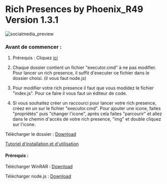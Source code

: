 # Rich Presences by Phoenix_R49 Version 1.3.1
![socialmedia_preview](https://repository-images.githubusercontent.com/469362827/dde82894-44d0-4ada-8d35-912387b0d52f)
### Avant de commencer :
1. Prérequis : Cliquez [ici](https://github.com/phoenixr49/Rich-Presences/blob/main/README.md#pr%C3%A9requis-)

2. Chaque dossier contient un fichier "executor.cmd" à ne pas modifier.
Pour lancer un rich presence, il suffit d'executer ce fichier dans le dossier choisi. (il vous faut node.js)

3. Pour modifier votre rich presence il faut que vous modidez le fichier "index.js".
Pour ce faire il vous faut un éditeur de code.

4. Si vous souhaitez créer un raccourci pour lancer votre rich presence, créez en un sur le fichier "executor.cmd".
Pour ajouter une icone, faites "propriétés" puis "changer l'icone", après cela faites "parcourir" et allez dans le chemin d'accès de votre rich presence, "img" et double cliquez sur l'icone.

Télécharger le dossier : [Download](https://cdn.discordapp.com/attachments/946416718580948993/952609985307762798/Rich_Presences_-_Phoenix_R49.rar)

[Tutoriel d'installation et d'utilisation](https://rr1---sn-4g5ednde.c.drive.google.com/videoplayback?expire=1647196861&ei=fQIuYujBPJ-O2LYP2fOx-Ac&ip=2a01:e0a:aca:960:7828:99df:b16e:9cef&cp=QVRJWUJfVVhUQlhPOkhTUGVEZUdhTnM0aTFxYjZ1bXpOMllyOUFnMlRzNXpBQUJTLUZUTWF3S3g&id=14c9d3669343a68f&itag=37&source=webdrive&requiressl=yes&ttl=transient&susc=dr&driveid=1WdBzySg4N-ZrGAPx1GGmyTMXXZlYDO-u&app=explorer&mime=video/mp4&vprv=1&prv=1&dur=55.054&lmt=1647182248767344&subapp=DRIVE_WEB_FILE_VIEWER&txp=0011224&sparams=expire,ei,ip,cp,id,itag,source,requiressl,ttl,susc,driveid,app,mime,vprv,prv,dur,lmt&sig=AOq0QJ8wRAIgCrllTamzNjOnsM2YX8jZOJqiZW2HtY7nXBVUMZC5-UgCIDzHcuqhjoQkeueTvS2MPbptQbl_UEIR_NYC0afC_8e9&cpn=I77OAm4SiEZtnhJq&c=WEB_EMBEDDED_PLAYER&cver=1.20220309.01.01&redirect_counter=1&cm2rm=sn-25gdl7e&fexp=24162928&req_id=239ef0f5b152a3ee&cms_redirect=yes&cmsv=e&mh=mV&mm=34&mn=sn-4g5ednde&ms=ltu&mt=1647182444&mv=m&mvi=1&pl=47&lsparams=mh,mm,mn,ms,mv,mvi,pl&lsig=AG3C_xAwRQIhAIeAQUOYn8fdHVfWH09rNAWBkfHIM-bD0jdIerDiK4FTAiB8Cz-a5HnrITOCzbYZ8ovu0NxZQGCRibUw7lv0UkInwg%3D%3D)

#### Prérequis :
Télécharger WinRAR : [Download](https://www.win-rar.com/predownload.html?&L=10)

Télécharger node.js : [Download](https://nodejs.org/)
